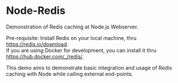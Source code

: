 # Node-Redis
Demonstration of Redis caching at Node.js Webserver.

Pre-requisite: 
Install Redis on your local machine, thru https://redis.io/download.   
If you are using Docker for development, you can install it thru https://hub.docker.com/_/redis/.

This demo aims to demonstrate basic integration and usage of Redis caching with Node while calling external end-points.
